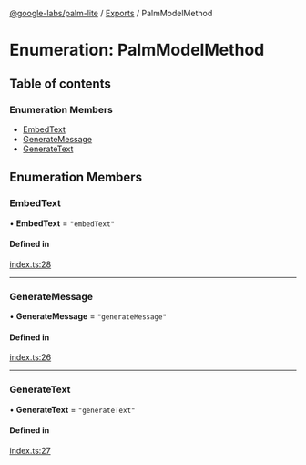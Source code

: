[@google-labs/palm-lite](../README.md) / [Exports](../modules.md) / PalmModelMethod

# Enumeration: PalmModelMethod

## Table of contents

### Enumeration Members

- [EmbedText](PalmModelMethod.md#embedtext)
- [GenerateMessage](PalmModelMethod.md#generatemessage)
- [GenerateText](PalmModelMethod.md#generatetext)

## Enumeration Members

### EmbedText

• **EmbedText** = ``"embedText"``

#### Defined in

[index.ts:28](https://github.com/Chizobaonorh/labs-prototypes/blob/220f97e/seeds/palm-lite/src/index.ts#L28)

___

### GenerateMessage

• **GenerateMessage** = ``"generateMessage"``

#### Defined in

[index.ts:26](https://github.com/Chizobaonorh/labs-prototypes/blob/220f97e/seeds/palm-lite/src/index.ts#L26)

___

### GenerateText

• **GenerateText** = ``"generateText"``

#### Defined in

[index.ts:27](https://github.com/Chizobaonorh/labs-prototypes/blob/220f97e/seeds/palm-lite/src/index.ts#L27)
